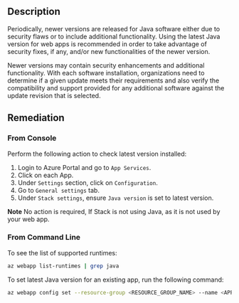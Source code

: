 ## Description

Periodically, newer versions are released for Java software either due to security flaws or to include additional functionality. Using the latest Java version for web apps is recommended in order to take advantage of security fixes, if any, and/or new functionalities of the newer version.

Newer versions may contain security enhancements and additional functionality. With each software installation, organizations need to determine if a given update meets their requirements and also verify the compatibility and support provided for any additional software against the update revision that is selected.

## Remediation

### From Console

Perform the following action to check latest version installed:

  1. Login to Azure Portal and go to `App Services`.
  2. Click on each App.
  3. Under `Settings` section, click on `Configuration`.
  4. Go to `General settings` tab.
  5. Under `Stack settings`, ensure `Java version` is set to latest version.

**Note** No action is required, If Stack is not using Java, as it is not used by your web app.

### From Command Line

To see the list of supported runtimes:

```bash
az webapp list-runtimes | grep java
```

To set latest Java version for an existing app, run the following command:

```bash
az webapp config set --resource-group <RESOURCE_GROUP_NAME> --name <APP_NAME> --java-version '1.8' --java-container 'Tomcat' --java-container-version '<VERSION>'
```
